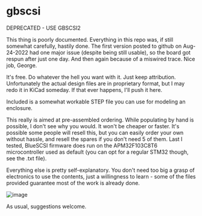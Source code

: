 # gbscsi
DEPRECATED - USE GBSCSI2

This thing is poorly documented. Everything in this repo was, if still somewhat carefully, hastily done.
The first version posted to github on Aug-24-2022 had one major issue (despite being still usable), so
the board got respun after just one day. And then again because of a miswired trace. Nice job, George.

It's free. Do whatever the hell you want with it. Just keep attribution.
Unfortunately the actual design files are in proprietary format, but I may redo it in KiCad someday.
If that ever happens, I'll push it here.

Included is a somewhat workable STEP file you can use for modeling an enclosure.

This really is aimed at pre-assembled ordering. While populating by hand is possible, I don't see why you would. It won't be cheaper
or faster. It's possible some people will resell this, but you can easily order your own without hassle, and resell the spares if you don't need 5 of them.
Last I tested, BlueSCSI firmware does run on the APM32F103C8T6 microcontroller used as default (you can opt for a regular STM32 though, see the .txt file).

Everything else is pretty self-explanatory. You don't need too big a grasp of electronics to use the contents, just
a willingness to learn - some of the files provided guarantee most of the work is already done.

![image](https://user-images.githubusercontent.com/24400566/186554213-0b1e5d74-8df3-4cb5-a4b8-6f6f7c0e0e3d.png)

As usual, suggestions welcome.
